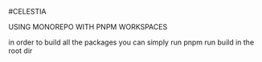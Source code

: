 #CELESTIA

USING MONOREPO WITH PNPM WORKSPACES

in order to build all the packages you can simply run pnpm run build in the root dir
